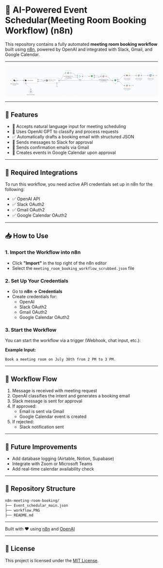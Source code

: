 # 📅 AI-Powered Event Schedular(Meeting Room Booking Workflow) (n8n)

This repository contains a fully automated **meeting room booking workflow** built using [n8n](https://n8n.io/), powered by OpenAI and integrated with Slack, Gmail, and Google Calendar.

---

![Workflow Screenshot](./workflow.PNG)

---

## 🧠 Features

- 📝 Accepts natural language input for meeting scheduling
- 🧠 Uses OpenAI GPT to classify and process requests
- ✅ Automatically drafts a booking email with structured JSON
- 💬 Sends messages to Slack for approval
- 📧 Sends confirmation emails via Gmail
- 📆 Creates events in Google Calendar upon approval

---

## 🔧 Required Integrations

To run this workflow, you need active API credentials set up in n8n for the following:

- ✅ OpenAI API
- ✅ Slack OAuth2
- ✅ Gmail OAuth2
- ✅ Google Calendar OAuth2

---

## 📥 How to Use

### 1. Import the Workflow into n8n

- Click **"Import"** in the top right of the n8n editor
- Select the `meeting_room_booking_workflow_scrubbed.json` file

### 2. Set Up Your Credentials

- Go to **n8n → Credentials**
- Create credentials for:
  - OpenAI
  - Slack OAuth2
  - Gmail OAuth2
  - Google Calendar OAuth2

### 3. Start the Workflow

You can start the workflow via a trigger (Webhook, chat input, etc.):

**Example Input:**

```
Book a meeting room on July 30th from 2 PM to 3 PM.
```

---

## 🔁 Workflow Flow

1. Message is received with meeting request
2. OpenAI classifies the intent and generates a booking email
3. Slack message is sent for approval
4. If approved:
   - Email is sent via Gmail
   - Google Calendar event is created
5. If rejected:
   - Slack notification sent

---

## 🧪 Future Improvements

- Add database logging (Airtable, Notion, Supabase)
- Integrate with Zoom or Microsoft Teams
- Add real-time calendar availability check

---

## 📁 Repository Structure

```
n8n-meeting-room-booking/
├── Event_schedular_main.json
├── workflow.PNG
├── README.md
```

---
Built with ❤️ using [n8n](https://n8n.io) and [OpenAI](https://platform.openai.com)

---

## 📜 License

This project is licensed under the [MIT License](LICENSE).
